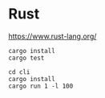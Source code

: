 # Rust

https://www.rust-lang.org/

```
cargo install
cargo test

cd cli
cargo install
cargo run 1 -l 100
```

